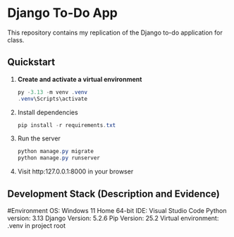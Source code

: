 # Django To-Do App

This repository contains my replication of the Django to-do application for class.  

## Quickstart

1. **Create and activate a virtual environment**
   ```powershell
   py -3.13 -m venv .venv
   .venv\Scripts\activate

2. Install dependencies
   ```powershell
   pip install -r requirements.txt

4. Run the server
   ```powershell
   python manage.py migrate
   python manage.py runserver
   
6. Visit http:127.0.0.1:8000 in your browser

## Development Stack (Description and Evidence)
#Environment
OS: Windows 11 Home 64-bit
IDE: Visual Studio Code
Python version: 3.13
Django Version: 5.2.6
Pip Version: 25.2
Virtual environment: .venv in project root
